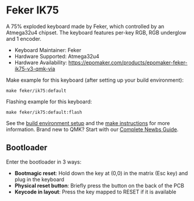 # Feker IK75

A 75% exploded keyboard made by Feker, which controlled by an Atmega32u4 chipset. The keyboard features per-key RGB, RGB underglow and 1 encoder.

* Keyboard Maintainer: Feker
* Hardware Supported: Atmega32u4
* Hardware Availability: https://epomaker.com/products/epomaker-feker-ik75-v3-qmk-via

Make example for this keyboard (after setting up your build environment):

    make feker/ik75:default

Flashing example for this keyboard:

    make feker/ik75:default:flash

See the [build environment setup](https://docs.qmk.fm/#/getting_started_build_tools) and the [make instructions](https://docs.qmk.fm/#/getting_started_make_guide) for more information. Brand new to QMK? Start with our [Complete Newbs Guide](https://docs.qmk.fm/#/newbs).

## Bootloader

Enter the bootloader in 3 ways:

* **Bootmagic reset**: Hold down the key at (0,0) in the matrix (Esc key) and plug in the keyboard
* **Physical reset button**: Briefly press the button on the back of the PCB
* **Keycode in layout**: Press the key mapped to RESET if it is available
